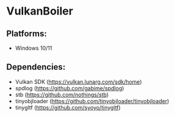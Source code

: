 # VulkanBoiler

## Platforms:
- Windows 10/11

## Dependencies:
- Vulkan SDK (https://vulkan.lunarg.com/sdk/home)
- spdlog (https://github.com/gabime/spdlog)
- stb (https://github.com/nothings/stb)
- tinyobjloader (https://github.com/tinyobjloader/tinyobjloader)
- tinygltf (https://github.com/syoyo/tinygltf)
